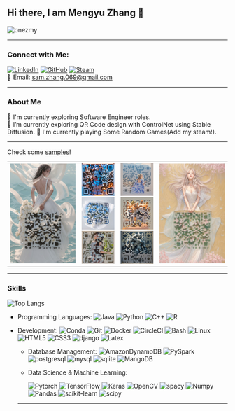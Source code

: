 ## Hi there, I am Mengyu Zhang 👋
<p align="left"> <img src="https://komarev.com/ghpvc/?username=onaezmy&label=Profile%20Views&color=brightgreen&style=flat" alt="onezmy" /> </p>

****


### Connect with Me:
[![LinkedIn](https://img.shields.io/badge/LinkedIn-0A66C2?style=flat&logo=linkedin&logoColor=#white)](https://www.linkedin.com/in/sam-zhang-mengyu/)
[![GitHub](https://img.shields.io/badge/GitHub-181717?style=flat&logo=github&logoColor=#white)](https://github.com/onezmy)
[![Steam](https://img.shields.io/badge/Steam-000000?style=flat&logo=steam&logoColor=#white)](https://steamcommunity.com/id/onezmy/)\
📧 Email: sam.zhang.069@gmail.com

****
### About Me

🔭 I'm currently exploring Software Engineer roles.\
🌱 I’m currently exploring QR Code design with ControlNet using Stable Diffusion.
👾 I'm currently playing Some Random Games(Add my steam!).

****
Check some [samples](https://www.flickr.com/photos/200135609@N02/)!
<table>
  <tr>
    <!-- 左边大图 -->
    <td>
      <img src="resource/4.jpg" width="400">
    </td>
    <!-- 左边三张小图 -->
    <td>
      <img src="resource/2.jpg" width="200"><br>
      <img src="resource/3.jpg" width="200"><br>
      <img src="resource/1.jpg" width="200">
    </td>
      <!-- 右边三张小图 -->
    <td>
      <img src="resource/6.jpg" width="200"><br>
      <img src="resource/5.jpg" width="200"><br>
      <img src="resource/7.jpg" width="200">
    </td>
        <!-- 右边大图 -->
    <td>
      <img src="resource/8.jpg" width="400">
    </td>
  </tr>
</table>




****
### Skills
![Top Langs](https://github-readme-stats.vercel.app/api/top-langs/?username=onezmy&layout=compact&theme=shadow_green)
- Programming Languages:
  ![Java](https://img.shields.io/badge/java-red?style=flat&logoColor=#white)
  ![Python](https://img.shields.io/badge/Python-3373A7?style=flat&logo=python&logoColor=white)
  ![C++](https://img.shields.io/badge/C++-00599C?style=flat&logo=cplusplus&logoColor=#white)
  ![R](https://img.shields.io/badge/R-75AADB?style=flat&logo=R&logoColor=#white)

- Development:
      ![Conda](https://img.shields.io/badge/Conda-44A833?style=flat&logo=anaconda&logoColor=white)
      ![Git](https://img.shields.io/badge/Git-F05032?style=flat&logo=git&logoColor=white)
      ![Docker](https://img.shields.io/badge/Docker-2496ED?style=flat&logo=docker&logoColor=white)
    	![CircleCI](https://img.shields.io/badge/circle%20ci-%23161616.svg?style=for-the-badge&logo=circleci&logoColor=white)
      ![Bash](https://img.shields.io/badge/Bash-4EAA25?style=flat&logo=gnubash&logoColor=white)
      ![Linux](https://img.shields.io/badge/Linux-FCC624?style=flat&logo=linux&logoColor=white)
      ![HTML5](https://img.shields.io/badge/HTML5-E34F26?style=flat&logo=html5&logoColor=white)
      ![CSS3](https://img.shields.io/badge/CSS3-1572B6?style=flat&logo=css3&logoColor=white)
      ![django](https://img.shields.io/badge/Django-092E20?style=flat&logo=django&logoColor=white)
      ![Latex](https://img.shields.io/badge/LaTex-008080?style=flat&logo=latex&logoColor=white)
      
  - Database Management:
      ![AmazonDynamoDB](https://img.shields.io/badge/Amazon%20DynamoDB-4053D6?style=for-the-badge&logo=Amazon%20DynamoDB&logoColor=white)
      ![PySpark](https://img.shields.io/badge/PySpark-E25A1C?style=flat&logo=apachespark&logoColor=white)
      ![postgresql](https://img.shields.io/badge/PostgreSQL-4169E1?style=flat&logo=postgresql&logoColor=white)
      ![mysql](https://img.shields.io/badge/MySQL-4479A1?style=flat&logo=mysql&logoColor=white)
      ![sqlite](https://img.shields.io/badge/SQLite-003B57?style=flat&logo=sqlite&logoColor=white)
      ![MangoDB](https://img.shields.io/badge/MongoDB-47A248?style=flat&logo=mongodb&logoColor=white)
    
  - Data Science & Machine Learning:

      ![Pytorch](https://img.shields.io/badge/PyTorch-EE4C2C?style=flat&logo=pytorch&logoColor=white)
      ![TensorFlow](https://img.shields.io/badge/TensorFlow-FF6F00?style=flat&logo=tensorflow&logoColor=white)
      ![Keras](https://img.shields.io/badge/Keras-D00000?style=flat&logo=keras&logoColor=white)
      ![OpenCV](https://img.shields.io/badge/opencv-5C3EE8?style=flat&logo=opencv&logoColor=white)
      ![spacy](https://img.shields.io/badge/spaCy-09A3D5?style=flat&logo=spacy&logoColor=white)
      ![Numpy](https://img.shields.io/badge/NumPy-013243?style=flat&logo=numpy&logoColor=white)
      ![Pandas](https://img.shields.io/badge/Pandas-150458?style=flat&logo=pandas&logoColor=white)
      ![scikit-learn](https://img.shields.io/badge/scikit--learn-F7931E?style=flat&logo=scikit-learn&logoColor=white)
      ![scipy](https://img.shields.io/badge/SciPy-8CAAE6?style=flat&logo=scipy&logoColor=white)

  ****
